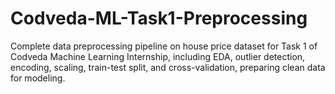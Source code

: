# Codveda-ML-Task1-Preprocessing
Complete data preprocessing pipeline on house price dataset for Task 1 of Codveda Machine Learning Internship, including EDA, outlier detection, encoding, scaling, train-test split, and cross-validation, preparing clean data for modeling.
